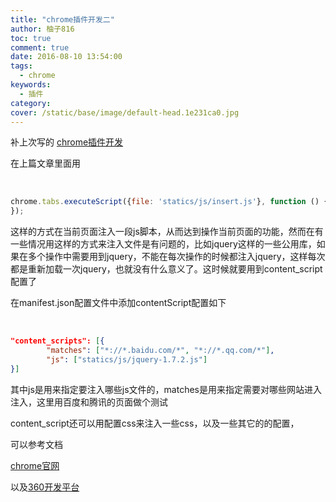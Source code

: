 ```yaml
---
title: "chrome插件开发二"
author: 柚子816
toc: true
comment: true
date: 2016-08-10 13:54:00
tags: 
  - chrome
keywords:
  - 插件
category: 
cover: /static/base/image/default-head.1e231ca0.jpg
---
```


补上次写的 [chrome插件开发](/blog/article/16)

在上篇文章里面用


​    
```js
chrome.tabs.executeScript({file: 'statics/js/insert.js'}, function () {  
});
```

这样的方式在当前页面注入一段js脚本，从而达到操作当前页面的功能，然而在有一些情况用这样的方式来注入文件是有问题的，比如jquery这样的一些公用库，如果在多个操作中需要用到jquery，不能在每次操作的时候都注入jquery，这样每次都是重新加载一次jquery，也就没有什么意义了。这时候就要用到content_script配置了

在manifest.json配置文件中添加contentScript配置如下


​    
```json
"content_scripts": [{
        "matches": ["*://*.baidu.com/*", "*://*.qq.com/*"],
        "js": ["statics/js/jquery-1.7.2.js"]
}]
```

其中js是用来指定要注入哪些js文件的，matches是用来指定需要对哪些网站进入注入，这里用百度和腾讯的页面做个测试

content_script还可以用配置css来注入一些css，以及一些其它的的配置，

可以参考文档

[chrome官网](https://developer.chrome.com/extensions)

以及[360开发平台](http://open.chrome.360.cn/extension_dev/overview.html)

